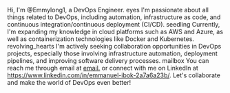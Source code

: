 Hi, I'm @Emmylong1, a DevOps Engineer.
eyes I'm passionate about all things related to DevOps, including automation, infrastructure as code, and continuous integration/continuous deployment (CI/CD).
seedling Currently, I'm expanding my knowledge in cloud platforms such as AWS and Azure, as well as containerization technologies like Docker and Kubernetes.
revolving_hearts I'm actively seeking collaboration opportunities in DevOps projects, especially those involving infrastructure automation, deployment pipelines, and improving software delivery processes.
mailbox You can reach me through email at <a  href="ibokemmanuel17@gmail.com">email.</a> or connect with me on LinkedIn at https://www.linkedin.com/in/emmanuel-ibok-2a7a6a23b/. Let's collaborate and make the world of DevOps even better!
